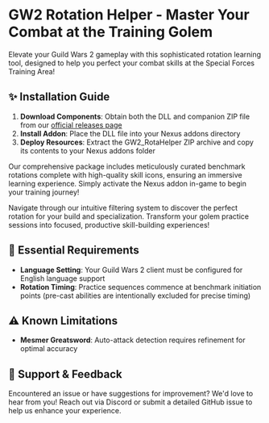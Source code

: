 # GW2 Rotation Helper - Master Your Combat at the Training Golem

Elevate your Guild Wars 2 gameplay with this sophisticated rotation learning tool, designed to help you perfect your combat skills at the Special Forces Training Area!

## ✨ Installation Guide

1. **Download Components**: Obtain both the DLL and companion ZIP file from our [official releases page](https://github.com/franneck94/GW2_RotaHelper/releases)
2. **Install Addon**: Place the DLL file into your Nexus addons directory
3. **Deploy Resources**: Extract the GW2_RotaHelper ZIP archive and copy its contents to your Nexus addons folder

Our comprehensive package includes meticulously curated benchmark rotations complete with high-quality skill icons, ensuring an immersive learning experience. Simply activate the Nexus addon in-game to begin your training journey!

Navigate through our intuitive filtering system to discover the perfect rotation for your build and specialization. Transform your golem practice sessions into focused, productive skill-building experiences!

## 🎯 Essential Requirements

- **Language Setting**: Your Guild Wars 2 client must be configured for English language support
- **Rotation Timing**: Practice sequences commence at benchmark initiation points (pre-cast abilities are intentionally excluded for precise timing)

## ⚠️ Known Limitations

- **Mesmer Greatsword**: Auto-attack detection requires refinement for optimal accuracy

## 💬 Support & Feedback

Encountered an issue or have suggestions for improvement? We'd love to hear from you! Reach out via Discord or submit a detailed GitHub issue to help us enhance your experience.
